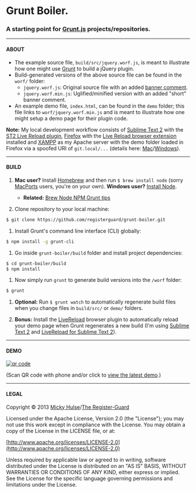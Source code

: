 # Grunt Boiler.

### A starting point for [Grunt.js](http://gruntjs.com/) projects/repositories.

---

#### ABOUT

* The example source file, `build/src/jquery.worf.js`, is meant to illustrate how one might use [Grunt](http://gruntjs.com/) to build a jQuery plugin.
* Build-generated versions of the above source file can be found in the `worf/` folder:
    * `jquery.worf.js`: Original source file with an added [banner comment](http://gruntjs.com/getting-started#an-example-gruntfile).
    * `jquery.worf.min.js`: Uglified/minified version with an added "short" banner comment.
* An example demo file, `index.html`, can be found in the `demo` folder; this file links to `worf/jquery.worf.min.js` and is meant to illustrate how one might setup a demo page for their plugin code.

**Note:** My local development workflow consists of [Sublime Text 2](http://www.sublimetext.com/) with the [ST2 Live Reload plugin](https://github.com/dz0ny/LiveReload-sublimetext2), [Firefox](http://www.mozilla.org/en-US/firefox/new/) with the [Live Reload browser extension](http://feedback.livereload.com/knowledgebase/articles/86242) installed and [XAMPP](http://www.apachefriends.org/en/xampp.html) as my Apache server with the demo folder loaded in Firefox via a spoofed URI of `git.local/...` (details here: [Mac](https://github.com/registerguard/registerguard.github.com/wiki/XAMPP%3A-Mac)/[Windows](https://github.com/registerguard/registerguard.github.com/wiki/XAMPP%3A-Windows)).

---

#### BUILD

1. **Mac user?** Install [Homebrew](http://mxcl.github.io/homebrew/) and then run `$ brew install node` (sorry [MacPorts](http://www.macports.org/) users, you're on your own). **Windows user?** [Install Node](http://nodejs.org/download/).
    * **Related:** [Brew Node NPM Grunt tips](https://github.com/registerguard/registerguard.github.com/wiki/Brew-Node-NPM-Grunt-tips)

1. Clone repository to your local machine:  
```bash
$ git clone https://github.com/registerguard/grunt-boiler.git
```

1. Install Grunt's command line interface (CLI) globally:  
```bash
$ npm install -g grunt-cli
```

1. Go inside `grunt-boiler/build` folder and install project dependencies:  
```bash
$ cd grunt-boiler/build
$ npm install
```

1. Now simply run `grunt` to generate build versions into the `/worf` folder:  
```bash
$ grunt
```

1. **Optional:** Run `$ grunt watch` to automatically regenerate build files when you change files in `build/src/` or `demo/` folders.

1. **Bonus:** Install the [LiveReload](http://feedback.livereload.com/knowledgebase/articles/86242) browser plugin to automatically reload your demo page when Grunt regenerates a new build (I'm using [Sublime Text 2](http://www.sublimetext.com/) and [LiveReload for Sublime Text 2](https://github.com/dz0ny/LiveReload-sublimetext2)).

---

#### DEMO

[![qr code](http://chart.apis.google.com/chart?cht=qr&chl=https://github.com/registerguard/repo/&chs=240x240)](http://registerguard.github.io/grunt-boiler/demo/)

(Scan QR code with phone and/or click to [view the latest demo](http://registerguard.github.io/grunt-boiler/demo/).)

---

#### LEGAL

Copyright &copy; 2013 [Micky Hulse](http://hulse.me)/[The Register-Guard](http://registerguard.com)

Licensed under the Apache License, Version 2.0 (the "License"); you may not use this work except in compliance with the License. You may obtain a copy of the License in the LICENSE file, or at:

[http://www.apache.org/licenses/LICENSE-2.0](http://www.apache.org/licenses/LICENSE-2.0)

Unless required by applicable law or agreed to in writing, software distributed under the License is distributed on an "AS IS" BASIS, WITHOUT WARRANTIES OR CONDITIONS OF ANY KIND, either express or implied. See the License for the specific language governing permissions and limitations under the License.
